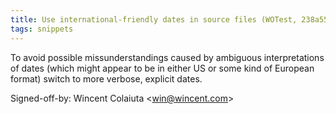 ```yaml
---
title: Use international-friendly dates in source files (WOTest, 238a55a)
tags: snippets
---
```


To avoid possible missunderstandings caused by ambiguous interpretations of dates (which might appear to be in either US or some kind of European format) switch to more verbose, explicit dates.

Signed-off-by: Wincent Colaiuta &lt;win@wincent.com&gt;
